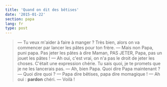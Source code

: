 ```yaml
---
title: 'Quand on dit des bêtises'
date: '2015-01-22'
section: papa
lang: fr
type: post
---
```


> — Tu veux m'aider à faire à manger ? Très bien, alors on va commencer par lancer les pâtes pour ton frère.
> — Mais non Papa, puni papa. Pas jeter les pâtes à dire Maman, PAS JETER, Papa, pas un jouet les pâtes !
> — Ah oui, c'est vrai, on n'a pas le droit de jeter les choses. C'était une expression chérie. Tu sais quoi, je te promets que je ne les lancerais pas.
> — Ah, bien Papa. Quoi dire Papa maintenant ?
> — Quoi dire quoi ?
> — Papa dire bêtises, papa dire momagique !
> — Ah oui : **pardon** chéri.
> — Voilà !

